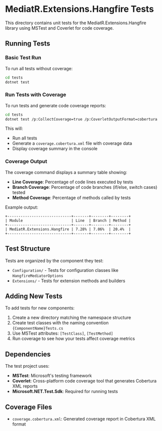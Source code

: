 # MediatR.Extensions.Hangfire Tests

This directory contains unit tests for the MediatR.Extensions.Hangfire library using MSTest and Coverlet for code coverage.

## Running Tests

### Basic Test Run

To run all tests without coverage:

```bash
cd tests
dotnet test
```

### Run Tests with Coverage

To run tests and generate code coverage reports:

```bash
cd tests
dotnet test /p:CollectCoverage=true /p:CoverletOutputFormat=cobertura
```

This will:

- Run all tests
- Generate a `coverage.cobertura.xml` file with coverage data
- Display coverage summary in the console

### Coverage Output

The coverage command displays a summary table showing:

- **Line Coverage**: Percentage of code lines executed by tests
- **Branch Coverage**: Percentage of code branches (if/else, switch cases) tested
- **Method Coverage**: Percentage of methods called by tests

Example output:

```
+-----------------------------+-------+--------+--------+
| Module                      | Line  | Branch | Method |
+-----------------------------+-------+--------+--------+
| MediatR.Extensions.Hangfire | 7.28% | 7.06%  | 20.4%  |
+-----------------------------+-------+--------+--------+
```

## Test Structure

Tests are organized by the component they test:

- `Configuration/` - Tests for configuration classes like `HangfireMediatorOptions`
- `Extensions/` - Tests for extension methods and builders

## Adding New Tests

To add tests for new components:

1. Create a new directory matching the namespace structure
2. Create test classes with the naming convention `{ComponentName}Tests.cs`
3. Use MSTest attributes: `[TestClass]`, `[TestMethod]`
4. Run coverage to see how your tests affect coverage metrics

## Dependencies

The test project uses:

- **MSTest**: Microsoft's testing framework
- **Coverlet**: Cross-platform code coverage tool that generates Cobertura XML reports
- **Microsoft.NET.Test.Sdk**: Required for running tests

## Coverage Files

- `coverage.cobertura.xml`: Generated coverage report in Cobertura XML format
